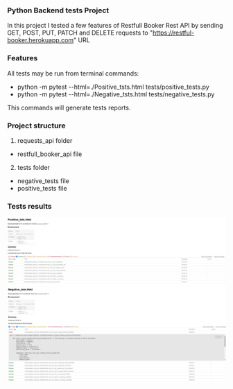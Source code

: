 ### Python Backend tests Project
In this project I tested a few features of Restfull Booker Rest API by sending GET, POST, PUT, PATCH and DELETE requests to "https://restful-booker.herokuapp.com" URL

### Features
All tests may be run from terminal commands: 
- python -m pytest --html=./Positive_tsts.html tests/positive_tests.py 
- python -m pytest --html=./Negative_tsts.html tests/negative_tests.py

This commands will generate tests reports.

### Project structure
1. requests_api folder
- restfull_booker_api file
2. tests folder
- negative_tests file
- positive_tests file

### Tests results
![Imagine 1](https://github.com/mihaidaneasa/Restfull-booker-Python-tests/blob/main/Positive%20tests.jpg)
![Imagine 2](https://github.com/mihaidaneasa/Restfull-booker-Python-tests/blob/main/Negative%20tests.jpg)